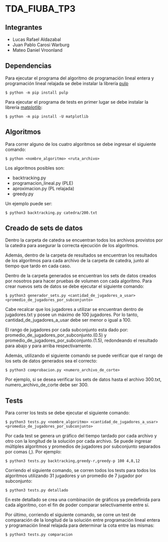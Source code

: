 # TDA_FIUBA_TP3

## Integrantes
- Lucas Rafael Aldazabal
- Juan Pablo Carosi Warburg
- Mateo Daniel Vroonland

## Dependencias
Para ejecutar el programa del algoritmo de programación lineal entera y programación lineal relajada se debe instalar la librería [pulp](https://pypi.org/project/PuLP/)

```
$ python -m pip install pulp
```

Para ejecutar el programa de tests en primer lugar se debe instalar la librería [matplotlib](https://matplotlib.org/):

```
$ python -m pip install -U matplotlib
```

## Algoritmos
Para correr alguno de los cuatro algoritmos se debe ingresar el siguiente comando:

```
$ python <nombre_algoritmo> <ruta_archivo>
```
Los algoritmos posibles son:
- backtracking.py
- programacion_lineal.py (PLE)
- aproximacion.py (PL relajada)
- greedy.py

Un ejemplo puede ser:
    
```
$ python3 backtracking.py catedra/200.txt
```
## Creado de sets de datos
Dentro la carpeta de catedra se encuentran todos los archivos provistos por la catedra para asegurar la correcta ejecución de los algoritmos.

Además, dentro de la carpeta de resultados se encuentran los resultados de los algoritmos para cada archivo de la carpeta de catedra, junto al tiempo que tardo en cada caso.

Dentro de la carpeta generados se encuentran los sets de datos creados por nosotros para hacer pruebas de volumen con cada algoritmo.
Para crear nuevos sets de datos se debe ejecutar el siguiente comando:

```
$ python3 generador_sets.py <cantidad_de_jugadores_a_usar> <promedio_de_jugadores_por_subconjunto>
```

Cabe recalcar que los jugadores a utilizar se encuentran dentro de jugadores.txt y posee un máximo de 100 jugadores. Por lo tanto, cantidad_de_jugadores_a_usar debe ser menor o igual a 100.

El rango de jugadores por cada subconjunto esta dado por: promedio_de_jugadores_por_subconjunto.(0.5) y promedio_de_jugadores_por_subconjunto.(1.5), redondeando el resultado para abajo y para arriba respectivamente.

Además, utilizando el siguiente comando se puede verificar que el rango de los sets de datos generados sea el correcto:

```
$ python3 comprobacion.py <numero_archivo_de_corte>
```
Por ejemplo, si se desea verificar los sets de datos hasta el archivo 300.txt, numero_archivo_de_corte debe ser 300.

## Tests
Para correr los tests se debe ejecutar el siguiente comando:

```
$ python3 tests.py <nombre_algoritmo> <cantidad_de_jugadores_a_usar> <promedio_de_jugadores_por_subconjunto>
```
Por cada test se genera un gráfico del tiempo tardado por cada archivo y otro con la longitud de la solución por cada archivo.
Se puede ingresar múltiples algoritmos y promedios de jugadores por subconjunto separados por comas (,). Por ejemplo:

```
$ python3 tests.py backtracking,greedy-r,greedy-p 100 4,8,12
```

Corriendo el siguiente comando, se corren todos los tests para todos los algoritmos utilizando 31 jugadores y un promedio de 7 jugador por subconjunto:

```
$ python3 tests.py detallado
```
En este detallado se crea una combinación de gráficos ya predefinida para cada algoritmo, con el fin de poder comparar selectivamente entre sí.

Por último, corriendo el siguiente comando, se corre un test de comparación de la longitud de la solución entre programación lineal entera y programación lineal relajada para determinar la cota entre las mismas:

```
$ python3 tests.py comparacion
```

 
